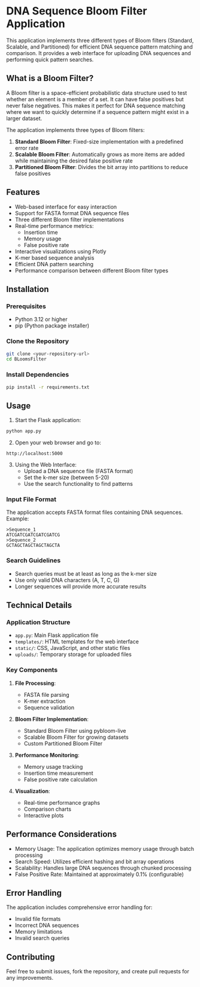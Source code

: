 # DNA Sequence Bloom Filter Application

This application implements three different types of Bloom filters (Standard, Scalable, and Partitioned) for efficient DNA sequence pattern matching and comparison. It provides a web interface for uploading DNA sequences and performing quick pattern searches.

## What is a Bloom Filter?

A Bloom filter is a space-efficient probabilistic data structure used to test whether an element is a member of a set. It can have false positives but never false negatives. This makes it perfect for DNA sequence matching where we want to quickly determine if a sequence pattern might exist in a larger dataset.

The application implements three types of Bloom filters:
1. **Standard Bloom Filter**: Fixed-size implementation with a predefined error rate
2. **Scalable Bloom Filter**: Automatically grows as more items are added while maintaining the desired false positive rate
3. **Partitioned Bloom Filter**: Divides the bit array into partitions to reduce false positives

## Features

- Web-based interface for easy interaction
- Support for FASTA format DNA sequence files
- Three different Bloom filter implementations
- Real-time performance metrics:
  - Insertion time
  - Memory usage
  - False positive rate
- Interactive visualizations using Plotly
- K-mer based sequence analysis
- Efficient DNA pattern searching
- Performance comparison between different Bloom filter types

## Installation

### Prerequisites
- Python 3.12 or higher
- pip (Python package installer)

### Clone the Repository
```bash
git clone <your-repository-url>
cd BLoomsFilter
```

### Install Dependencies
```bash
pip install -r requirements.txt
```

## Usage

1. Start the Flask application:
```bash
python app.py
```

2. Open your web browser and go to:
```
http://localhost:5000
```

3. Using the Web Interface:
   - Upload a DNA sequence file (FASTA format)
   - Set the k-mer size (between 5-20)
   - Use the search functionality to find patterns

### Input File Format
The application accepts FASTA format files containing DNA sequences. Example:
```
>Sequence_1
ATCGATCGATCGATCGATCG
>Sequence_2
GCTAGCTAGCTAGCTAGCTA
```

### Search Guidelines
- Search queries must be at least as long as the k-mer size
- Use only valid DNA characters (A, T, C, G)
- Longer sequences will provide more accurate results

## Technical Details

### Application Structure
- `app.py`: Main Flask application file
- `templates/`: HTML templates for the web interface
- `static/`: CSS, JavaScript, and other static files
- `uploads/`: Temporary storage for uploaded files

### Key Components
1. **File Processing**:
   - FASTA file parsing
   - K-mer extraction
   - Sequence validation

2. **Bloom Filter Implementation**:
   - Standard Bloom Filter using pybloom-live
   - Scalable Bloom Filter for growing datasets
   - Custom Partitioned Bloom Filter

3. **Performance Monitoring**:
   - Memory usage tracking
   - Insertion time measurement
   - False positive rate calculation

4. **Visualization**:
   - Real-time performance graphs
   - Comparison charts
   - Interactive plots

## Performance Considerations

- Memory Usage: The application optimizes memory usage through batch processing
- Search Speed: Utilizes efficient hashing and bit array operations
- Scalability: Handles large DNA sequences through chunked processing
- False Positive Rate: Maintained at approximately 0.1% (configurable)

## Error Handling

The application includes comprehensive error handling for:
- Invalid file formats
- Incorrect DNA sequences
- Memory limitations
- Invalid search queries

## Contributing

Feel free to submit issues, fork the repository, and create pull requests for any improvements.
